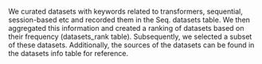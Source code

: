 We curated datasets with keywords related to transformers, sequential, session-based etc and recorded them in the Seq. datasets table. We then aggregated this information and created a ranking of datasets based on their frequency (datasets_rank table). Subsequently, we selected a subset of these datasets. Additionally, the sources of the datasets can be found in the datasets info table for reference.
